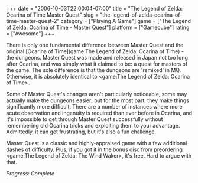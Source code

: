 +++
date = "2006-10-03T22:00:04-07:00"
title = "The Legend of Zelda: Ocarina of Time Master Quest"
slug = "the-legend-of-zelda-ocarina-of-time-master-quest-2"
category = ["Playing A Game"]
game = ["The Legend of Zelda: Ocarina of Time - Master Quest"]
platform = ["Gamecube"]
rating = ["Awesome"]
+++

There is only one fundamental difference between Master Quest and the original [Ocarina of Time](game:The Legend of Zelda: Ocarina of Time) - the dungeons. Master Quest was made and released in Japan not too long after Ocarina, and was simply what it claimed to be: a quest for masters of the game. The sole difference is that the dungeons are 'remixed' in MQ. Otherwise, it is absolutely identical to <game:The Legend of Zelda: Ocarina of Time>.

Some of Master Quest's changes aren't particularly noticeable, some may actually make the dungeons easier; but for the most part, they make things significantly more difficult. There are a number of instances where more acute observation and ingenuity is required than ever before in Ocarina, and it's impossible to get through Master Quest successfully without remembering old Ocarina tricks and exploiting them to your advantage. Admittedly, it can get frustrating, but it's also a fun challenge.

Master Quest is a classic and highly-appraised game with a few additional dashes of difficulty. Plus, if you got it in the bonus disc from preordering <game:The Legend of Zelda: The Wind Waker>, it's free. Hard to argue with that.

<i>Progress: Complete</i>
